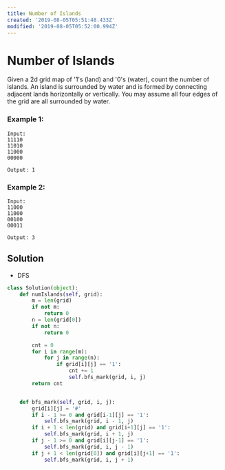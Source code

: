 ```yaml
---
title: Number of Islands
created: '2019-08-05T05:51:48.433Z'
modified: '2019-08-05T05:52:00.994Z'
---
```


# Number of Islands

Given a 2d grid map of '1's (land) and '0's (water), count the number of islands. An island is surrounded by water and is formed by connecting adjacent lands horizontally or vertically. You may assume all four edges of the grid are all surrounded by water.

### Example 1:

```
Input:
11110
11010
11000
00000

Output: 1
```

### Example 2:

```
Input:
11000
11000
00100
00011

Output: 3
```

## Solution

* DFS

```python
class Solution(object):
    def numIslands(self, grid):
        m = len(grid)
        if not m:
            return 0
        n = len(grid[0])
        if not n:
            return 0

        cnt = 0
        for i in range(m):
            for j in range(n):
                if grid[i][j] == '1':
                    cnt += 1
                    self.bfs_mark(grid, i, j)
        return cnt


    def bfs_mark(self, grid, i, j):
        grid[i][j] = '#'
        if i - 1 >= 0 and grid[i-1][j] == '1':
            self.bfs_mark(grid, i - 1, j)
        if i + 1 < len(grid) and grid[i+1][j] == '1':
            self.bfs_mark(grid, i + 1, j)
        if j - 1 >= 0 and grid[i][j-1] == '1':
            self.bfs_mark(grid, i, j - 1)
        if j + 1 < len(grid[0]) and grid[i][j+1] == '1':
            self.bfs_mark(grid, i, j + 1)
```
